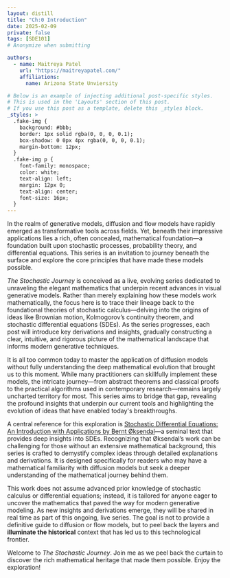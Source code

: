 ```yaml
---
layout: distill
title: "Ch:0 Introduction"
date: 2025-02-09
private: false
tags: [SDE101]
# Anonymize when submitting

authors:
  - name: Maitreya Patel
    url: "https://maitreyapatel.com/"
    affiliations:
      name: Arizona State Unviersity

# Below is an example of injecting additional post-specific styles.
# This is used in the 'Layouts' section of this post.
# If you use this post as a template, delete this _styles block.
_styles: >
  .fake-img {
    background: #bbb;
    border: 1px solid rgba(0, 0, 0, 0.1);
    box-shadow: 0 0px 4px rgba(0, 0, 0, 0.1);
    margin-bottom: 12px;
  }
  .fake-img p {
    font-family: monospace;
    color: white;
    text-align: left;
    margin: 12px 0;
    text-align: center;
    font-size: 16px;
  }
---
```



In the realm of generative models, diffusion and flow models have rapidly emerged as transformative tools across fields. Yet, beneath their impressive applications lies a rich, often concealed, mathematical foundation—a foundation built upon stochastic processes, probability theory, and differential equations. This series is an invitation to journey beneath the surface and explore the core principles that have made these models possible.

_The Stochastic Journey_ is conceived as a live, evolving series dedicated to unraveling the elegant mathematics that underpin recent advances in visual generative models. Rather than merely explaining how these models work mathematically, the focus here is to trace their lineage back to the foundational theories of stochastic calculus—delving into the origins of ideas like Brownian motion, Kolmogorov’s continuity theorem, and stochastic differential equations (SDEs). As the series progresses, each post will introduce key derivations and insights, gradually constructing a clear, intuitive, and rigorous picture of the mathematical landscape that informs modern generative techniques.

It is all too common today to master the application of diffusion models without fully understanding the deep mathematical evolution that brought us to this moment. While many practitioners can skillfully implement these models, the intricate journey—from abstract theorems and classical proofs to the practical algorithms used in contemporary research—remains largely uncharted territory for most. This series aims to bridge that gap, revealing the profound insights that underpin our current tools and highlighting the evolution of ideas that have enabled today's breakthroughs.

A central reference for this exploration is [Stochastic Differential Equations: An Introduction with Applications by Bernt Øksendal](https://link.springer.com/book/10.1007/978-3-642-14394-6)—a seminal text that provides deep insights into SDEs. Recognizing that Øksendal’s work can be challenging for those without an extensive mathematical background, this series is crafted to demystify complex ideas through detailed explanations and derivations. It is designed specifically for readers who may have a mathematical familiarity with diffusion models but seek a deeper understanding of the mathematical journey behind them.

This work does not assume advanced prior knowledge of stochastic calculus or differential equations; instead, it is tailored for anyone eager to uncover the mathematics that paved the way for modern generative modeling. As new insights and derivations emerge, they will be shared in real time as part of this ongoing, live series. The goal is not to provide a definitive guide to diffusion or flow models, but to peel back the layers and **illuminate the historical** context that has led us to this technological frontier.

Welcome to _The Stochastic Journey_. Join me as we peel back the curtain to discover the rich mathematical heritage that made them possible. Enjoy the exploration!